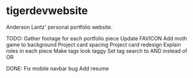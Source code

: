 # tigerdevwebsite
Anderson Lantz' personal portfolio website.

TODO: 
Gather footage for each portfolio piece
Update FAVICON
Add moth game to background
Project card spacing
Project card redesign
Explain roles in each piece
Make tags look taggy
Set tag search to AND instead of OR

DONE:
Fix mobile navbar bug
Add resume